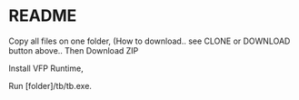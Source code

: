 # README

Copy all files on one folder, (How to download.. see CLONE or DOWNLOAD button above.. Then Download ZIP

Install VFP Runtime, 

Run [folder]/tb/tb.exe.
